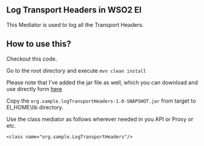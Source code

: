 ## Log Transport Headers in WSO2 EI

This Mediator is used to log all the Transport Headers.

## How to use this?

Checkout this code.

Go to the root directory and execute `mvn clean install` 

Please note that I've added the jar file as well, which you can download and use directly form [here](https://github.com/Nirothipan/log-transport-headers/raw/master/target/org.sample.logTransportHeaders-1.0-SNAPSHOT.jar)

Copy the `org.sample.logTransportHeaders-1.0-SNAPSHOT.jar` from target to EI_HOME\lib directory.

Use the class mediator as follows wherever needed in you API or Proxy or etc.

`<class name="org.sample.LogTransportHeaders"/>`
